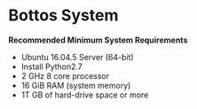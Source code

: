 # Bottos System


**Recommended Minimum System Requirements**
- Ubuntu 16.04.5 Server (64-bit)
- Install Python2.7
- 2 GHz 8 core processor
- 16 GiB RAM (system memory)
- 1T GB of hard-drive space or more



